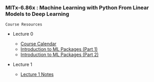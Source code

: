 ### MITx-6.86x : Machine Learning with Python From Linear Models to Deep Learning

`Course Resources`

* Lecture 0
  * [Course Calendar](https://github.com/nrx33/MITx_6.86x/blob/main/course_resources/course_calendar.pdf)<br> 
  * [Introduction to ML Packages (Part 1)](https://nbviewer.org/github/Varal7/ml-tutorial/blob/master/Part1.ipynb) <br>
  * [Introduction to ML Packages (Part 2)](https://nbviewer.org/github/Varal7/ml-tutorial/blob/master/Part2.ipynb)

* Lecture 1
  * [Lecture 1 Notes](https://github.com/nrx33/MITx_6.86x/blob/main/course_resources/lecture_1_notes.pdf)<br> 
